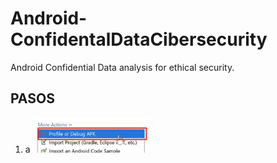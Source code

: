# Android-ConfidentalDataCibersecurity

Android Confidential Data analysis for ethical security.

## PASOS

1. a
![Android Analyze APK](./doc/img/1.png)
